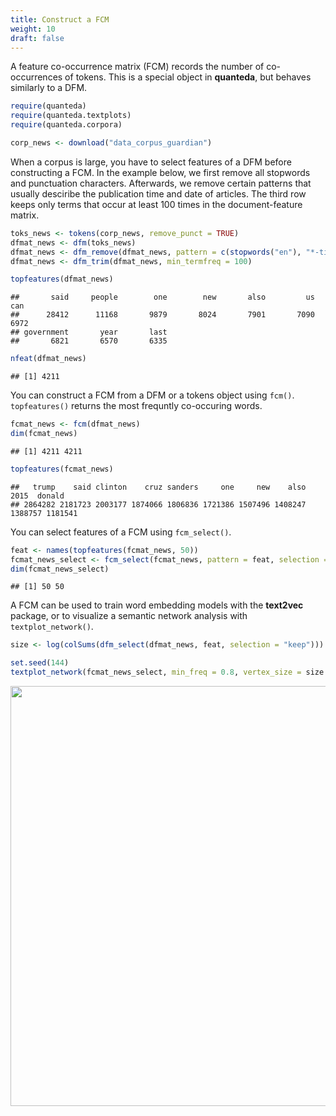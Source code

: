 ```yaml
---
title: Construct a FCM
weight: 10
draft: false
---
```


A feature co-occurrence matrix (FCM) records the number of co-occurrences of tokens. This is a special object in **quanteda**, but behaves similarly to a DFM. 


```r
require(quanteda)
require(quanteda.textplots)
require(quanteda.corpora)
```


```r
corp_news <- download("data_corpus_guardian")
```



When a corpus is large, you have to select features of a DFM before constructing a FCM. In the example below, we first remove all stopwords and punctuation characters. Afterwards, we remove certain patterns that usually desciribe the publication time and date of articles. The third row keeps only terms that occur at least 100 times in the document-feature matrix. 


```r
toks_news <- tokens(corp_news, remove_punct = TRUE)
dfmat_news <- dfm(toks_news)
dfmat_news <- dfm_remove(dfmat_news, pattern = c(stopwords("en"), "*-time", "updated-*", "gmt", "bst"))
dfmat_news <- dfm_trim(dfmat_news, min_termfreq = 100)

topfeatures(dfmat_news)
```

```
##       said     people        one        new       also         us        can 
##      28412      11168       9879       8024       7901       7090       6972 
## government       year       last 
##       6821       6570       6335
```

```r
nfeat(dfmat_news)
```

```
## [1] 4211
```

You can construct a FCM from a DFM or a tokens object using `fcm()`. `topfeatures()` returns the most frequntly co-occuring words.


```r
fcmat_news <- fcm(dfmat_news)
dim(fcmat_news)
```

```
## [1] 4211 4211
```

```r
topfeatures(fcmat_news)
```

```
##   trump    said clinton    cruz sanders     one     new    also    2015  donald 
## 2864282 2181723 2003177 1874066 1806836 1721386 1507496 1408247 1388757 1181541
```

You can select features of a FCM using `fcm_select()`.


```r
feat <- names(topfeatures(fcmat_news, 50))
fcmat_news_select <- fcm_select(fcmat_news, pattern = feat, selection = "keep")
dim(fcmat_news_select)
```

```
## [1] 50 50
```

A FCM can be used to train word embedding models with the **text2vec** package, or to visualize a semantic network analysis with ` textplot_network()`.


```r
size <- log(colSums(dfm_select(dfmat_news, feat, selection = "keep")))

set.seed(144)
textplot_network(fcmat_news_select, min_freq = 0.8, vertex_size = size / max(size) * 3)
```

<img src="/basic-operations/fcm/fcm_files/figure-html/unnamed-chunk-7-1.png" width="672" />

